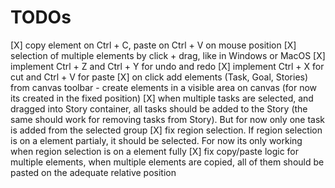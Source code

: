 # TODOs

[X] copy element on Ctrl + C, paste on Ctrl + V on mouse position
[X] selection of multiple elements by click + drag, like in Windows or MacOS
[X] implement Ctrl + Z and Ctrl + Y for undo and redo
[X] implement Ctrl + X for cut and Ctrl + V for paste
[X] on click add elements (Task, Goal, Stories) from canvas toolbar - create elements in a visible area on canvas (for now its created in the fixed position)
[X] when multiple tasks are selected, and dragged into Story container, all tasks should be added to the Story (the same should work for removing tasks from Story). But for now only one task is added from the selected group
[X] fix region selection. If region selection is on a element partialy, it should be selected. For now its only working when region selection is on a element fully
[X] fix copy/paste logic for multiple elements, when multiple elements are copied, all of them should be pasted on the adequate relative position

